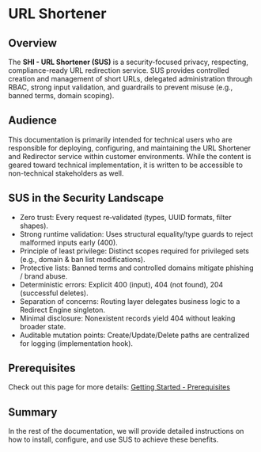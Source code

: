 # URL Shortener

## Overview

The **SHI - URL Shortener (SUS)** is a security-focused privacy, respecting, compliance-ready URL redirection service. SUS provides controlled creation and management of short URLs, delegated administration through RBAC, strong input validation, and guardrails to prevent misuse (e.g., banned terms, domain scoping).

## Audience

This documentation is primarily intended for technical users who are responsible for deploying, configuring, and maintaining the URL Shortener and Redirector service within customer environments. While the content is geared toward technical implementation, it is written to be accessible to non-technical stakeholders as well.

## SUS in the Security Landscape

- Zero trust: Every request re‑validated (types, UUID formats, filter shapes).
- Strong runtime validation: Uses structural equality/type guards to reject malformed inputs early (400).
- Principle of least privilege: Distinct scopes required for privileged sets (e.g., domain & ban list modifications).
- Protective lists: Banned terms and controlled domains mitigate phishing / brand abuse.
- Deterministic errors: Explicit 400 (input), 404 (not found), 204 (successful deletes).
- Separation of concerns: Routing layer delegates business logic to a Redirect Engine singleton.
- Minimal disclosure: Nonexistent records yield 404 without leaking broader state.
- Auditable mutation points: Create/Update/Delete paths are centralized for logging (implementation hook).

## Prerequisites

Check out this page for more details: [Getting Started - Prerequisites](Prerequisites/index.md)

## Summary

In the rest of the documentation, we will provide detailed instructions on how to install, configure, and use SUS to achieve these benefits.
